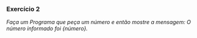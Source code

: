###  Exercício 2
*Faça um Programa que peça um número e então mostre a mensagem: O número informado foi {número}.*
